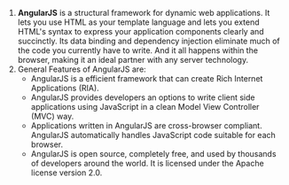 1. **AngularJS** is a structural framework for dynamic web applications. It lets you use
HTML as your template language and lets you extend HTML's syntax to express your
application components clearly and succinctly. Its data binding and dependency
injection eliminate much of the code you currently have to write. And it all happens
within the browser, making it an ideal partner with any server technology.
2. General Features of AngularJS are:
   * AngularJS is a efficient framework that can create Rich Internet Applications (RIA).
   * AngularJS provides developers an options to write client side applications 
using JavaScript in a clean Model View Controller (MVC) way.
   * Applications written in AngularJS are cross-browser compliant. AngularJS
automatically handles JavaScript code suitable for each browser.
   * AngularJS is open source, completely free, and used by thousands of
developers around the world. It is licensed under the Apache license version
2.0.
